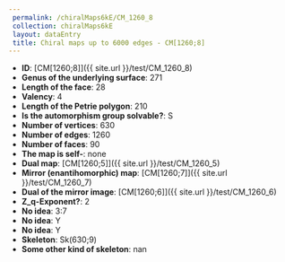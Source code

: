 ```yaml
--- 
 permalink: /chiralMaps6kE/CM_1260_8 
 collection: chiralMaps6kE
 layout: dataEntry
 title: Chiral maps up to 6000 edges - CM[1260;8]
---
```


- **ID**: [CM[1260;8]]({{ site.url }}/test/CM_1260_8)
- **Genus of the underlying surface**: 271
- **Length of the face**: 28
- **Valency**: 4
- **Length of the Petrie polygon**: 210
- **Is the automorphism group solvable?**: S
- **Number of vertices**: 630
- **Number of edges**: 1260
- **Number of faces**: 90
- **The map is self-**: none
- **Dual map**: [CM[1260;5]]({{ site.url }}/test/CM_1260_5)
- **Mirror (enantihomorphic) map**: [CM[1260;7]]({{ site.url }}/test/CM_1260_7)
- **Dual of the mirror image**: [CM[1260;6]]({{ site.url }}/test/CM_1260_6)
- **Z_q-Exponent?**: 2
- **No idea**:  3:7
- **No idea**: Y
- **No idea**: Y
- **Skeleton**: Sk(630;9)
- **Some other kind of skeleton**: nan
